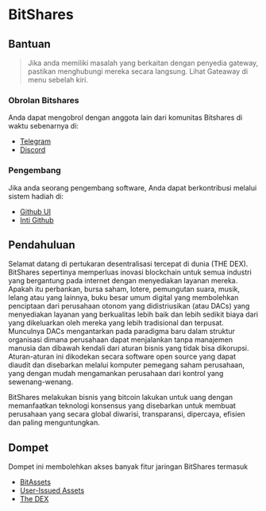 # BitShares

## Bantuan

> Jika anda memiliki masalah yang berkaitan dengan penyedia gateway, pastikan menghubungi mereka secara langsung. Lihat Gateaway di menu sebelah kiri.

### Obrolan Bitshares

Anda dapat mengobrol dengan anggota lain dari komunitas Bitshares di waktu sebenarnya di:

- [Telegram](https://t.me/BitSharesDEX)
- [Discord](https://discord.gg/GsjQfAJ)

### Pengembang

Jika anda seorang pengembang software, Anda dapat berkontribusi melalui sistem hadiah di:

- [Github UI](https://github.com/bitshares/bitshares-ui)
- [Inti Github](https://github.com/bitshares/bitshares-core) 

## Pendahuluan

Selamat datang di pertukaran desentralisasi tercepat di dunia (THE DEX). BitShares sepertinya memperluas inovasi blockchain untuk semua industri yang bergantung pada internet dengan menyediakan layanan mereka. Apakah itu perbankan, bursa saham, lotere, pemungutan suara, musik, lelang atau yang lainnya, buku besar umum digital yang membolehkan penciptaan dari perusahaan otonom yang didistriusikan (atau DACs) yang menyediakan layanan yang berkualitas lebih baik dan lebih sedikit biaya dari yang dikeluarkan oleh mereka yang lebih tradisional dan terpusat. Munculnya DACs mengantarkan pada paradigma baru dalam struktur organisasi dimana perusahaan dapat menjalankan tanpa manajemen manusia dan dibawah kendali dari aturan bisnis yang tidak bisa dikorupsi. Aturan-aturan ini dikodekan secara software open source yang dapat diaudit dan disebarkan melalui komputer pemegang saham perusahaan, yang dengan mudah mengamankan perusahaan dari kontrol yang sewenang-wenang.

BitShares melakukan bisnis yang bitcoin lakukan untuk uang dengan memanfaatkan teknologi konsensus yang disebarkan untuk membuat perusahaan yang secara global diwarisi, transparansi, dipercaya, efisien dan paling menguntungkan.

## Dompet

Dompet ini membolehkan akses banyak fitur jaringan BitShares termasuk

- [BitAssets](/help/assets/mpa.md)
- [User-Issued Assets](/help/assets/uia.md)
- [The DEX](/help/dex/introduction.md)